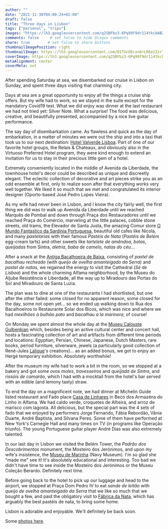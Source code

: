 ```yaml
---
author: ""
date: "2021-11-30T04:00:24+02:00"
draft: false
title: "Three days in Lisbon"
tags: ["personal", "trips"]
images: "https://lh3.googleusercontent.com/q2SBFbz3-6Pq99f9dr114tkcbABZBbbJbK4WlXEJVXMMk9PYV5NqLAoqdpmwtWjKrZ9jc0Cn4i9i9Opm8Ur9_z5Afs-zPNyszrx_AHixl_Jn3UR_PzEOCCvkFCV1Gh6YWVoMnULmsX8=w2400"
comments: false     # set false to hide Disqus comments
share: true        # set false to share buttons
thumbnailImagePosition: right
thumbnailImage: https://lh3.googleusercontent.com/D1TUcDEcxn6rLREe2ZzrTVai_Hd16kbdVZynw8PqdySu7kt9zrF998QMmD6kklTz341IxeAK2CnQ7djF-6ZI6i4Q2Q5DTpO7JR19iRYGUxXm87ju16mRaBNfXaGZ8JVhoimNCpIEXRs=w2400
coverImage: https://lh3.googleusercontent.com/q2SBFbz3-6Pq99f9dr114tkcbABZBbbJbK4WlXEJVXMMk9PYV5NqLAoqdpmwtWjKrZ9jc0Cn4i9i9Opm8Ur9_z5Afs-zPNyszrx_AHixl_Jn3UR_PzEOCCvkFCV1Gh6YWVoMnULmsX8=w2400
metaAlignment: center
coverMeta: out
---
```


After spending Saturday at sea, we disembarked our cruise in Lisbon on Sunday, and spent three days visiting that charming city.

<!--more-->

Days at sea are a great opportunity to enjoy all the things a cruise ship offers. But my wife had to work, so we stayed in the suite except for the mandatory Covid19 test. What we did enjoy was dinner at the last restaurant we had not tried yet: Silver Note. What a surprise! The food was delicious, creative, and beautifully presented, accompanied by a nice live guitar performance.

The say day of disembarkation came. As flawless and quick as the day of embarkation, in a matter of minutes we were out the ship and into a taxi that took us to our next destination: [Hotel Valverde Lisboa](https://www.valverdehotel.com). Part of one of our favorite hotel groups, the Relais & Chateaux, and obviously also in the Virtuoso Preferred Hotel program, they were kind enough to extend an invitation for us to stay in their precious little gem of a hotel.

Extremely conveniently located in the middle of Avenida da Liberdade, the townhouse hotel's decor could be described as unique and discreetly elegant. The eclectic collection of decorative and art pieces strike you as an odd ensemble at first, only to realize soon after that everything works very well together. We liked it so much that we met and congratulated its interior designer (Oporto-based José Pedro Lopes Vieira).

As my wife had never been in Lisbon, and I know the city fairly well, the first thing we did was to walk up Avenida da Liberdade until we reached Marquês de Pombal and down through Praça dos Restauradores until we reached Praça do Comércio, marveling at the little palaces, cobble stone streets, old trams, the Elevador de Santa Justa, the amazing Comur store [O Mundo Fantastico da Sardinia Portuguesa](https://www.conservasportuguesas.com/en), beautiful old cafes like Nicola, and many *pastelarias* with their famous *Pastéis de Nata* (*Pastéis de Belém* egg-cream tarts) and other sweets like *tartelete de amêndoa*, *bolas*, *queijadas* from Sintra, *aletria*, *baba de camelo*, *natas do céu*...

After a snack at the [Antiga Bacalhoeira de Baixa](https://antigabacalhoeira.com), consisting of *pastel de bacalhau recheado* (with *queijo de ovelha amanteigado da Serra*) and *pastel de natas*, we regained the energy to visit the Cathedral (*Sé de Lisboa*) and the whole charming Alfama neighborhood, by the Museu do Aljube Resistência e Liberdade, all the way up to Miradouro das Portas do Sol and Miradouro de Santa Luzia.

The plan was to dine at one of the restaurants I had shortlisted, but one after the other failed: some closed for no apparent reason, some closed for the day, some not open yet... so we ended up walking down to Rua dos Bacalhoeiros to Restaurante Solar dos Bicos, which was nice and where we had *mexilhões à bulhão pato* and *bacalhau a la marinera*, of course!

On Monday we spent almost the whole day at the [Museu Calouste Gulbenkian](https://gulbenkian.pt/museu/en/) which, besides being an active cultural center and concert hall, hosts a fascinating collection of art and artifacts from different time periods and locations: Egyptian, Persian, Chinese, Japanese, Dutch Masters, rare books, period furniture, silverware, jewels (a particularly good collection of René-Jules [Lalique](https://www.lalique.com/en)'s creations)... as an added bonus, we got to enjoy an Hergé temporary exhibition. Absolutely worthwhile!

After the museum my wife had to work a bit in the room, so we stopped at a bakery and got some *ovos moles*, *travesseiros* and *queijada de Sintra*, and *rissóis de camarão*, which I had with a mocktail from the hotel's bar served with an edible (and lemony tasty) straw.

To end the day on a magnificent note, we had dinner at Michelin Guide listed restaurant and Fado place [Casa de Linhares](https://www.casadelinhares.com/) in Beco dos Armazéns do Linho in Alfama. We had caldo verde, croquetes de Alheira, and arroz de marisco com lagosta. All delicious, but the special part was the 4 sets of fado that we enjoyed by performers Jorge Fernando, Fábia Rebordão, Vânia Duarte, André Baptista, and Silvana Peres. Some of them have performed at New York's Carnegie Hall and many times on TV (in programs like Operação triunfo). The young Portuguese guitar player André Dias was also extremely talented.

In our last day in Lisbon we visited the Belém Tower, the *Padrão dos Descobrimentos* monument, the Mosteiro dos Jerónimos, and upon my wife's insistence, the [Museu de Marinha](https://ccm.marinha.pt/pt/museu) (Navy Museum). I'm so glad she "made me" see it! It's absolutely educational and interesting. Too bad we didn't have time to see inside the Mosteiro dos Jerónimos or the Museu Coleção Berardo. Definitely next time.

Before going back to the hotel to pick up our luggage and head to the airport, we stopped at Praça Dom Pedro IV to eat *sande de leitão* with *queijo de ovelha amanteigado da Serra* that we like so much that we bought a few, and paid the obligatory visit to [Fábrica da Nata](https://www.fabricadanata.com/fabricadanata-1), which has arguably the best pastéis de nata, to bring some home.

Lisbon is adorable and enjoyable. We'll definitely be back soon.

Some [photos here](https://photos.app.goo.gl/GwSCpZibS7FRVNyi7).
